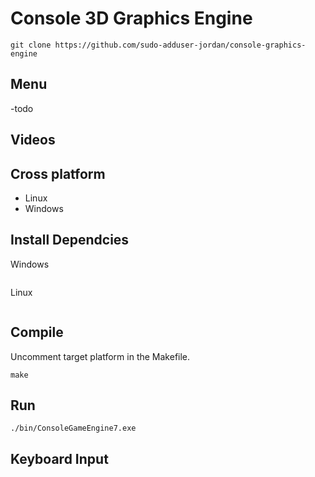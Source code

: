 # Console 3D Graphics Engine

```
git clone https://github.com/sudo-adduser-jordan/console-graphics-engine
```


## Menu
-todo


## Videos 

## Cross platform
 - Linux
 - Windows

## Install Dependcies

Windows 
```
```
Linux
```
```
## Compile

Uncomment target platform in the Makefile.

```
make
```

## Run

```
./bin/ConsoleGameEngine7.exe
```

## Keyboard Input

```
```





